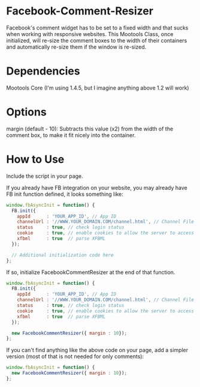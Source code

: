 Facebook-Comment-Resizer
========================

Facebook's comment widget has to be set to a fixed width and that sucks when working with responsive websites. This Mootools Class, once initialized, will re-size the comment boxes to the width of their containers and automatically re-size them if the window is re-sized.

# Dependencies

Mootools Core (I'm using 1.4.5, but I imagine anything above 1.2 will work)

# Options

margin (default - 10): Subtracts this value (x2) from the width of the comment box, to make it fit nicely into the container.

# How to Use

Include the script in your page.

<script src="js/fb-comment-resizer.js"></script>

If you already have FB integration on your website, you may already have FB init function defined, it looks something like:

```javascript
window.fbAsyncInit = function() {
  FB.init({
    appId      : 'YOUR_APP_ID', // App ID
    channelUrl : '//WWW.YOUR_DOMAIN.COM/channel.html', // Channel File
    status     : true, // check login status
    cookie     : true, // enable cookies to allow the server to access the session
    xfbml      : true  // parse XFBML
  });

  // Additional initialization code here
};
```

If so, initialize FacebookCommentResizer at the end of that function.

```javascript
window.fbAsyncInit = function() {
  FB.init({
    appId      : 'YOUR_APP_ID', // App ID
    channelUrl : '//WWW.YOUR_DOMAIN.COM/channel.html', // Channel File
    status     : true, // check login status
    cookie     : true, // enable cookies to allow the server to access the session
    xfbml      : true  // parse XFBML
  });

  new FacebookCommentResizer({ margin : 10});
};
```

If you can't find anything like the above code on your page, add a simpler version (most of that is not needed for only comments):

```javascript
window.fbAsyncInit = function() {
  new FacebookCommentResizer({ margin : 10});
};
```